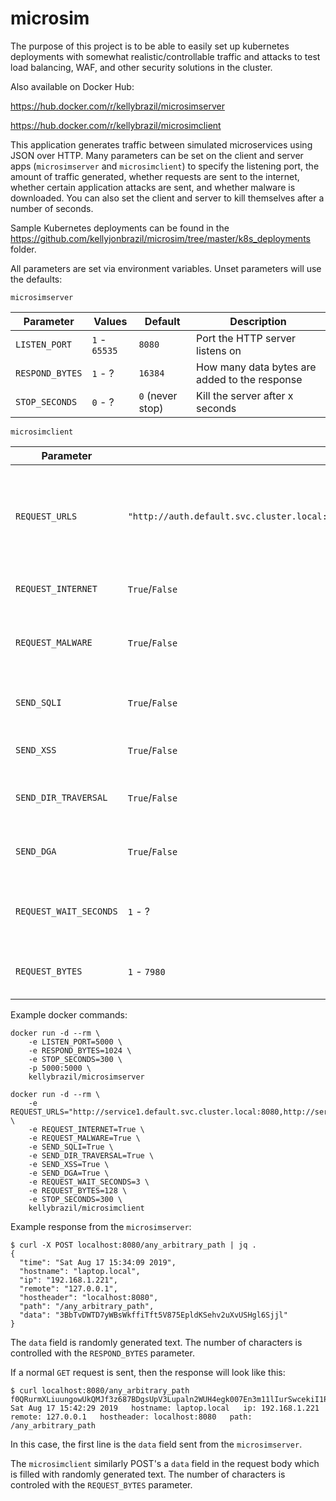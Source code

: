 # microsim

The purpose of this project is to be able to easily set up kubernetes deployments with somewhat realistic/controllable traffic and attacks to test load balancing, WAF, and other security solutions in the cluster.

Also available on Docker Hub:

https://hub.docker.com/r/kellybrazil/microsimserver

https://hub.docker.com/r/kellybrazil/microsimclient

This application generates traffic between simulated microservices using JSON over HTTP. Many parameters can be set on the client and server apps (`microsimserver` and `microsimclient`) to specify the listening port, the amount of traffic generated, whether requests are sent to the internet, whether certain application attacks are sent, and whether malware is downloaded. You can also set the client and server to kill themselves after a number of seconds.

Sample Kubernetes deployments can be found in the https://github.com/kellyjonbrazil/microsim/tree/master/k8s_deployments folder.

All parameters are set via environment variables. Unset parameters will use the defaults:

`microsimserver`

| Parameter          | Values          | Default          | Description                                     |
| ------------------ |-----------------| -----------------| ------------------------------------------------|
| `LISTEN_PORT`      | `1` - `65535`   | `8080`           | Port the HTTP server listens on                 |
| `RESPOND_BYTES`    | `1` - ?         | `16384`          | How many data bytes are added to the response   |
| `STOP_SECONDS`     | `0` - ?         | `0` (never stop) | Kill the server after x seconds           |

`microsimclient`

| Parameter             | Values          | Default  | Description                                     |
| --------------------- |-----------------| ---------| ------------------------------------------------|
| `REQUEST_URLS`          | `"http://auth.default.svc.cluster.local:8080,http://db.default.svc.cluster.local:8080"` | None      | One or more comma separated URLs to send requests to. *Note: this is a required parameter* |
| `REQUEST_INTERNET`      | `True`/`False`      | `False`    | Send regular requests to the internet if True             |
| `REQUEST_MALWARE`       | `True`/`False`      | `False`    | Occasionally download an eicar sample from the internet   |
| `SEND_SQLI`             | `True`/`False`      | `False`    | Occasionally send SQLi to the REQUEST_URLS                |
| `SEND_XSS`              | `True`/`False`      | `False`    | Occasionally send XSS to the REQUEST_URLS                 |
| `SEND_DIR_TRAVERSAL`    | `True`/`False`      | `False`    | Occasionally send Directory Traversal to the REQUEST_URLS |
| `SEND_DGA`              | `True`/`False`      | `False`    | Occasionally send DGA DNS requests to the resolver        |
| `REQUEST_WAIT_SECONDS`  | `1` - ?             | `3`        | Number of seconds to wait between request loop runs       |
| `REQUEST_BYTES`         | `1` - `7980`        | `1024`     | How many data bytes are added to the request              |

Example docker commands:
```
docker run -d --rm \
    -e LISTEN_PORT=5000 \
    -e RESPOND_BYTES=1024 \
    -e STOP_SECONDS=300 \
    -p 5000:5000 \
    kellybrazil/microsimserver
```

```
docker run -d --rm \
    -e REQUEST_URLS="http://service1.default.svc.cluster.local:8080,http://service2.default.svc.cluster.local:5000" \
    -e REQUEST_INTERNET=True \
    -e REQUEST_MALWARE=True \
    -e SEND_SQLI=True \
    -e SEND_DIR_TRAVERSAL=True \
    -e SEND_XSS=True \
    -e SEND_DGA=True \
    -e REQUEST_WAIT_SECONDS=3 \
    -e REQUEST_BYTES=128 \
    -e STOP_SECONDS=300 \
    kellybrazil/microsimclient
```

Example response from the `microsimserver`:
```
$ curl -X POST localhost:8080/any_arbitrary_path | jq .
{
  "time": "Sat Aug 17 15:34:09 2019",
  "hostname": "laptop.local",
  "ip": "192.168.1.221",
  "remote": "127.0.0.1",
  "hostheader": "localhost:8080",
  "path": "/any_arbitrary_path",
  "data": "3BbTvDWTD7yWBsWkffiTft5V875EpldKSehv2uXvUSHgl6Sjjl"
}
```
The `data` field is randomly generated text. The number of characters is controlled with the `RESPOND_BYTES` parameter.

If a normal `GET` request is sent, then the response will look like this:
```
$ curl localhost:8080/any_arbitrary_path
f0QRurmXLiuungowUkQMJf3z687BDgsUpV3Lupaln2WUH4egk007En3m11lIurSwcekiI1PqhyRHpzPzYB
Sat Aug 17 15:42:29 2019   hostname: laptop.local   ip: 192.168.1.221   remote: 127.0.0.1   hostheader: localhost:8080   path: /any_arbitrary_path
```

In this case, the first line is the `data` field sent from the `microsimserver`.

The `microsimclient` similarly POST's a `data` field in the request body which is filled with randomly generated text. The number of characters is controled with the `REQUEST_BYTES` parameter.
